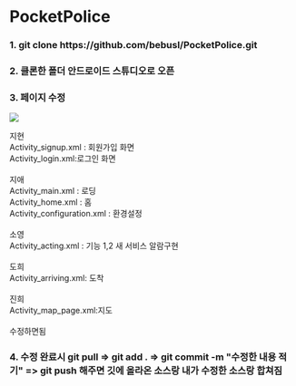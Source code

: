 # PocketPolice

<h3> 1. git clone https://github.com/bebusl/PocketPolice.git</h3>
<h3> 2. 클론한 폴더 안드로이드 스튜디오로 오픈</h3>
<h3> 3. 페이지 수정<br></h3>
<img src="https://user-images.githubusercontent.com/49019236/80574272-80b15e80-8a3c-11ea-9f22-9d1c48f19328.png"> </img>
<br>
<p>지현<br>
Activity_signup.xml : 회원가입 화면<br>
Activity_login.xml:로그인 화면<br>
<br>
지애<br>
Activity_main.xml : 로딩<br>
Activity_home.xml : 홈<br>
Activity_configuration.xml : 환경설정 <br>
<br>
소영<br>
Activity_acting.xml : 기능 1,2 새 서비스 알람구현<br>
<br>
도희<br>
Activity_arriving.xml: 도착<br>
<br>
진희<br>
Activity_map_page.xml:지도<br>
<br>
수정하면됨</p> 
<h3> 4. 수정 완료시 git pull => git add . => git commit -m "수정한 내용 적기" => git push 해주면 깃에 올라온 소스랑 내가 수정한 소스랑 합쳐짐</h3>
